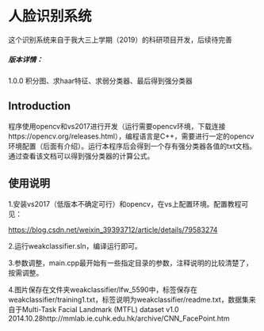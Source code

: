 # 人脸识别系统

这个识别系统来自于我大三上学期（2019）的科研项目开发，后续待完善

##### 版本详情：

1.0.0  积分图、求haar特征、求弱分类器、最后得到强分类器



## Introduction

程序使用opencv和vs2017进行开发（运行需要opencv环境，下载连接https://opencv.org/releases.html），编程语言是C++，需要进行一定的opencv环境配置（后面有介绍）。运行本程序后会得到一个存有强分类器各值的txt文档。通过查看该文档可以得到强分类器的计算公式。



## 使用说明

1.安装vs2017（低版本不确定可行）和opencv，在vs上配置环境。配置教程可见：

https://blog.csdn.net/weixin_39393712/article/details/79583274

2.运行weakclassifier.sln，编译运行即可。

3.参数调整，main.cpp最开始有一些指定目录的参数，注释说明的比较清楚了，按需调整。

4.图片保存在文件夹weakclassifier/lfw_5590中，标签保存在weakclassifier/training1.txt，标签说明为weakclassifier/readme.txt，数据集来自于Multi-Task Facial Landmark (MTFL) dataset v1.0 2014.10.28http://mmlab.ie.cuhk.edu.hk/archive/CNN_FacePoint.htm

